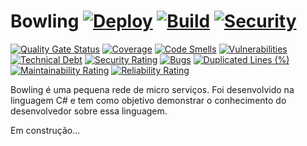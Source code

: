 # Bowling [![Deploy](https://github.com/ervinnotari/Bowling/actions/workflows/heroku_ci.yml/badge.svg?branch=heroku)](http://bowling-painel-on-blazor.herokuapp.com/) [![Build](https://github.com/ervinnotari/Bowling/actions/workflows/dotnetcore.yml/badge.svg)](https://github.com/ervinnotari/Bowling/actions/workflows/dotnetcore.yml) [![Security](https://github.com/ervinnotari/Bowling/actions/workflows/security-code.yml/badge.svg)](https://github.com/ervinnotari/Bowling/actions/workflows/security-code.yml)
[![Quality Gate Status](https://sonarcloud.io/api/project_badges/measure?project=ervinnotari_Bowling&metric=alert_status)](https://sonarcloud.io/dashboard?id=ervinnotari_Bowling)
[![Coverage](https://sonarcloud.io/api/project_badges/measure?project=ervinnotari_Bowling&metric=coverage)](https://sonarcloud.io/dashboard?id=ervinnotari_Bowling)
[![Code Smells](https://sonarcloud.io/api/project_badges/measure?project=ervinnotari_Bowling&metric=code_smells)](https://sonarcloud.io/dashboard?id=ervinnotari_Bowling)
[![Vulnerabilities](https://sonarcloud.io/api/project_badges/measure?project=ervinnotari_Bowling&metric=vulnerabilities)](https://sonarcloud.io/dashboard?id=ervinnotari_Bowling)
[![Technical Debt](https://sonarcloud.io/api/project_badges/measure?project=ervinnotari_Bowling&metric=sqale_index)](https://sonarcloud.io/dashboard?id=ervinnotari_Bowling)
[![Security Rating](https://sonarcloud.io/api/project_badges/measure?project=ervinnotari_Bowling&metric=security_rating)](https://sonarcloud.io/dashboard?id=ervinnotari_Bowling)
[![Bugs](https://sonarcloud.io/api/project_badges/measure?project=ervinnotari_Bowling&metric=bugs)](https://sonarcloud.io/dashboard?id=ervinnotari_Bowling)
[![Duplicated Lines (%)](https://sonarcloud.io/api/project_badges/measure?project=ervinnotari_Bowling&metric=duplicated_lines_density)](https://sonarcloud.io/dashboard?id=ervinnotari_Bowling)
[![Maintainability Rating](https://sonarcloud.io/api/project_badges/measure?project=ervinnotari_Bowling&metric=sqale_rating)](https://sonarcloud.io/dashboard?id=ervinnotari_Bowling)
[![Reliability Rating](https://sonarcloud.io/api/project_badges/measure?project=ervinnotari_Bowling&metric=reliability_rating)](https://sonarcloud.io/dashboard?id=ervinnotari_Bowling)

Bowling é uma pequena rede de micro serviços. Foi desenvolvido na linguagem C# e tem como objetivo demonstrar o conhecimento do desenvolvedor sobre essa linguagem.

Em construção... 

